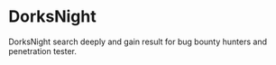 # DorksNight
 DorksNight search deeply and gain result for bug bounty hunters and penetration tester.
